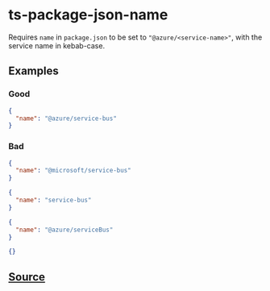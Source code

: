 # ts-package-json-name

Requires `name` in `package.json` to be set to `"@azure/<service-name>"`, with the service name in kebab-case.

## Examples

### Good

```json
{
  "name": "@azure/service-bus"
}
```

### Bad

```json
{
  "name": "@microsoft/service-bus"
}
```

```json
{
  "name": "service-bus"
}
```

```json
{
  "name": "@azure/serviceBus"
}
```

```json
{}
```

## [Source](https://azure.github.io/azure-sdk/typescript_implementation.html#ts-package-json-name)
